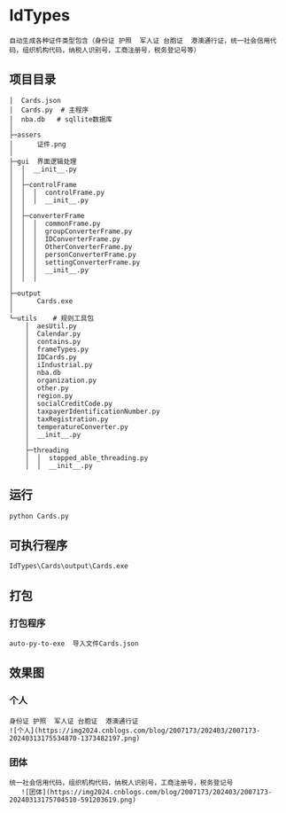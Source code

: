 # IdTypes
    自动生成各种证件类型包含（身份证 护照  军人证 台胞证  港澳通行证，统一社会信用代码，组织机构代码，纳税人识别号，工商注册号，税务登记号等）

## 项目目录

    │  Cards.json
    │  Cards.py  # 主程序
    │  nba.db   # sqllite数据库
    │
    ├─assers
    │      证件.png
    │
    ├─gui  界面逻辑处理
    │  │  __init__.py
    │  │
    │  ├─controlFrame
    │  │  │  controlFrame.py
    │  │  │  __init__.py
    │  │
    │  ├─converterFrame  
    │  │  │  commonFrame.py
    │  │  │  groupConverterFrame.py
    │  │  │  IDConverterFrame.py
    │  │  │  OtherConverterFrame.py
    │  │  │  personConverterFrame.py
    │  │  │  settingConverterFrame.py
    │  │  │  __init__.py
    │  │  │
    │
    ├─output
    │      Cards.exe
    │
    └─utils    # 规则工具包
        │  aesUtil.py
        │  Calendar.py
        │  contains.py
        │  frameTypes.py
        │  IDCards.py
        │  iIndustrial.py
        │  nba.db
        │  organization.py
        │  other.py
        │  region.py
        │  socialCreditCode.py
        │  taxpayerIdentificationNumber.py
        │  taxRegistration.py
        │  temperatureConverter.py
        │  __init__.py
        │
        ├─threading
        │  │  stopped_able_threading.py
        │  │  __init__.py

## 运行
    python Cards.py
                

## 可执行程序
    IdTypes\Cards\output\Cards.exe

## 打包
### 打包程序
    auto-py-to-exe  导入文件Cards.json


## 效果图
### 个人
	身份证 护照  军人证 台胞证  港澳通行证
	![个人](https://img2024.cnblogs.com/blog/2007173/202403/2007173-20240313175534870-1373482197.png)
	
### 团体
	统一社会信用代码，组织机构代码，纳税人识别号，工商注册号，税务登记号
       ![团体](https://img2024.cnblogs.com/blog/2007173/202403/2007173-20240313175704510-591203619.png)
	
